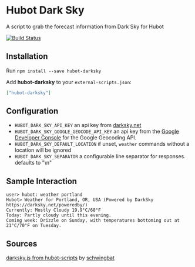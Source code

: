 # Hubot Dark Sky

A script to grab the forecast information from Dark Sky for Hubot

[![Build Status](https://travis-ci.org/hubot-scripts/hubot-darksky.png)](https://travis-ci.org/hubot-scripts/hubot-darksky)

## Installation

Run `npm install --save hubot-darksky`

Add **hubot-darksky** to your `external-scripts.json`:

```json
["hubot-darksky"]
```

## Configuration
- `HUBOT_DARK_SKY_API_KEY` an api key from [darksky.net](https://darksky.net/dev)
- `HUBOT_DARK_SKY_GOOGLE_GEOCODE_API_KEY` an api key from the [Google Developer Console](https://developers.google.com/maps/documentation/geocoding/get-api-key) for the Google Geocoding API.
- `HUBOT_DARK_SKY_DEFAULT_LOCATION` if unset, `weather` commands without a location will be ignored
- `HUBOT_DARK_SKY_SEPARATOR` a configurable line separator for responses.  defaults to "\n"

## Sample Interaction
```
user> hubot: weather portland
Hubot> Weather for Portland, OR, USA (Powered by DarkSky https://darksky.net/poweredby/)
Currently: Mostly Cloudy 19.9°C/68°F
Today: Partly cloudy until this evening.
Coming week: Drizzle on Sunday, with temperatures bottoming out at 21°C/70°F on Tuesday.
```

## Sources
[darksky.js from hubot-scripts](https://github.com/github/hubot-scripts/blob/master/src/scripts/darksky.js) by [schwingbat](https://github.com/schwingbat)
